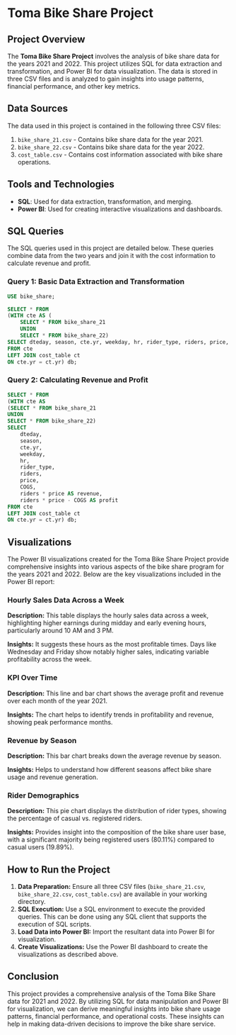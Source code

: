 # Toma Bike Share Project

## Project Overview

The **Toma Bike Share Project** involves the analysis of bike share data for the years 2021 and 2022. This project utilizes SQL for data extraction and transformation, and Power BI for data visualization. The data is stored in three CSV files and is analyzed to gain insights into usage patterns, financial performance, and other key metrics.

## Data Sources

The data used in this project is contained in the following three CSV files:
1. `bike_share_21.csv` - Contains bike share data for the year 2021.
2. `bike_share_22.csv` - Contains bike share data for the year 2022.
3. `cost_table.csv` - Contains cost information associated with bike share operations.

## Tools and Technologies

- **SQL**: Used for data extraction, transformation, and merging.
- **Power BI**: Used for creating interactive visualizations and dashboards.

## SQL Queries

The SQL queries used in this project are detailed below. These queries combine data from the two years and join it with the cost information to calculate revenue and profit.

### Query 1: Basic Data Extraction and Transformation
```sql
USE bike_share;

SELECT * FROM 
(WITH cte AS (
    SELECT * FROM bike_share_21 
    UNION 
    SELECT * FROM bike_share_22)
SELECT dteday, season, cte.yr, weekday, hr, rider_type, riders, price, COGS
FROM cte
LEFT JOIN cost_table ct
ON cte.yr = ct.yr) db;
```

### Query 2: Calculating Revenue and Profit

```sql
SELECT * FROM 
(WITH cte AS 
(SELECT * FROM bike_share_21 
UNION 
SELECT * FROM bike_share_22)
SELECT  
    dteday,
    season,
    cte.yr,
    weekday, 
    hr, 
    rider_type, 
    riders, 
    price, 
    COGS,
    riders * price AS revenue,
    riders * price - COGS AS profit
FROM cte
LEFT JOIN cost_table ct
ON cte.yr = ct.yr) db;
```
## Visualizations

The Power BI visualizations created for the Toma Bike Share Project provide comprehensive insights into various aspects of the bike share program for the years 2021 and 2022. Below are the key visualizations included in the Power BI report:

### Hourly Sales Data Across a Week

**Description:** This table displays the hourly sales data across a week, highlighting higher earnings during midday and early evening hours, particularly around 10 AM and 3 PM.

**Insights:** It suggests these hours as the most profitable times. Days like Wednesday and Friday show notably higher sales, indicating variable profitability across the week.

### KPI Over Time

**Description:** This line and bar chart shows the average profit and revenue over each month of the year 2021.

**Insights:** The chart helps to identify trends in profitability and revenue, showing peak performance months.

### Revenue by Season

**Description:** This bar chart breaks down the average revenue by season.

**Insights:** Helps to understand how different seasons affect bike share usage and revenue generation.

### Rider Demographics

**Description:** This pie chart displays the distribution of rider types, showing the percentage of casual vs. registered riders.

**Insights:** Provides insight into the composition of the bike share user base, with a significant majority being registered users (80.11%) compared to casual users (19.89%).

## How to Run the Project

1. **Data Preparation:** Ensure all three CSV files (`bike_share_21.csv`, `bike_share_22.csv`, `cost_table.csv`) are available in your working directory.
2. **SQL Execution:** Use a SQL environment to execute the provided queries. This can be done using any SQL client that supports the execution of SQL scripts.
3. **Load Data into Power BI:** Import the resultant data into Power BI for visualization.
4. **Create Visualizations:** Use the Power BI dashboard to create the visualizations as described above.

## Conclusion

This project provides a comprehensive analysis of the Toma Bike Share data for 2021 and 2022. By utilizing SQL for data manipulation and Power BI for visualization, we can derive meaningful insights into bike share usage patterns, financial performance, and operational costs. These insights can help in making data-driven decisions to improve the bike share service.
